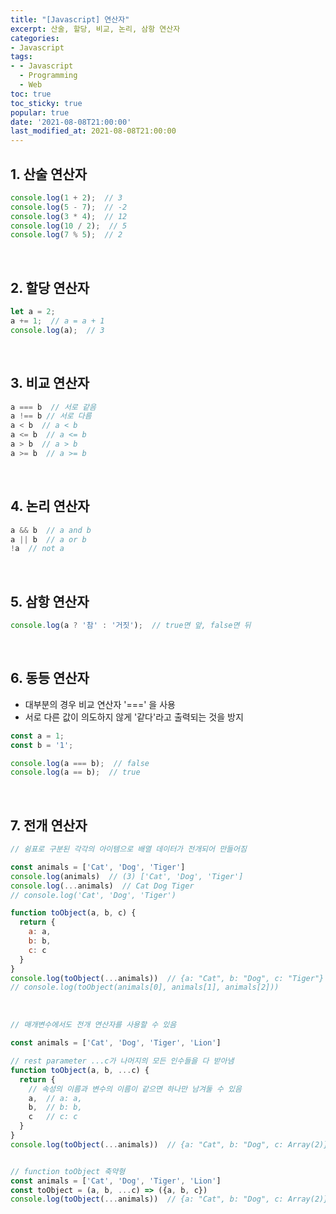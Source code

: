```yaml
---
title: "[Javascript] 연산자"
excerpt: 산술, 할당, 비교, 논리, 삼항 연산자
categories:
- Javascript
tags:
- - Javascript
  - Programming
  - Web
toc: true
toc_sticky: true
popular: true
date: '2021-08-08T21:00:00'
last_modified_at: 2021-08-08T21:00:00
---
```


## 1. 산술 연산자

```javascript
console.log(1 + 2);  // 3
console.log(5 - 7);  // -2
console.log(3 * 4);  // 12
console.log(10 / 2);  // 5
console.log(7 % 5);  // 2
```


<br>

## 2. 할당 연산자

```javascript
let a = 2;
a += 1;  // a = a + 1
console.log(a);  // 3
```


<br>

## 3. 비교 연산자

```javascript
a === b  // 서로 같음
a !== b // 서로 다름
a < b  // a < b
a <= b  // a <= b
a > b  // a > b
a >= b  // a >= b
```


<br>

## 4. 논리 연산자

```javascript
a && b  // a and b
a || b  // a or b
!a  // not a
```


<br>

## 5. 삼항 연산자

```javascript
console.log(a ? '참' : '거짓');  // true면 앞, false면 뒤
```


<br>

## 6. 동등 연산자

- 대부분의 경우 비교 연산자 '===' 을 사용
- 서로 다른 값이 의도하지 않게 '같다'라고 출력되는 것을 방지

```javascript
const a = 1;
const b = '1';

console.log(a === b);  // false
console.log(a == b);  // true
```


<br>

## 7. 전개 연산자

```javascript
// 쉼표로 구분된 각각의 아이템으로 배열 데이터가 전개되어 만들어짐

const animals = ['Cat', 'Dog', 'Tiger']
console.log(animals)  // (3) ['Cat', 'Dog', 'Tiger']
console.log(...animals)  // Cat Dog Tiger
// console.log('Cat', 'Dog', 'Tiger')

function toObject(a, b, c) {
  return {
    a: a,
    b: b,
    c: c
  }
}
console.log(toObject(...animals))  // {a: "Cat", b: "Dog", c: "Tiger"}
// console.log(toObject(animals[0], animals[1], animals[2]))
```

<br>

```javascript
// 매개변수에서도 전개 연산자를 사용할 수 있음

const animals = ['Cat', 'Dog', 'Tiger', 'Lion']

// rest parameter ...c가 나머지의 모든 인수들을 다 받아냄
function toObject(a, b, ...c) {
  return {
    // 속성의 이름과 변수의 이름이 같으면 하나만 남겨둘 수 있음
    a,  // a: a,
    b,  // b: b,
    c   // c: c
  }
}
console.log(toObject(...animals))  // {a: "Cat", b: "Dog", c: Array(2)}


// function toObject 축약형
const animals = ['Cat', 'Dog', 'Tiger', 'Lion']
const toObject = (a, b, ...c) => ({a, b, c})
console.log(toObject(...animals))  // {a: "Cat", b: "Dog", c: Array(2)}
```